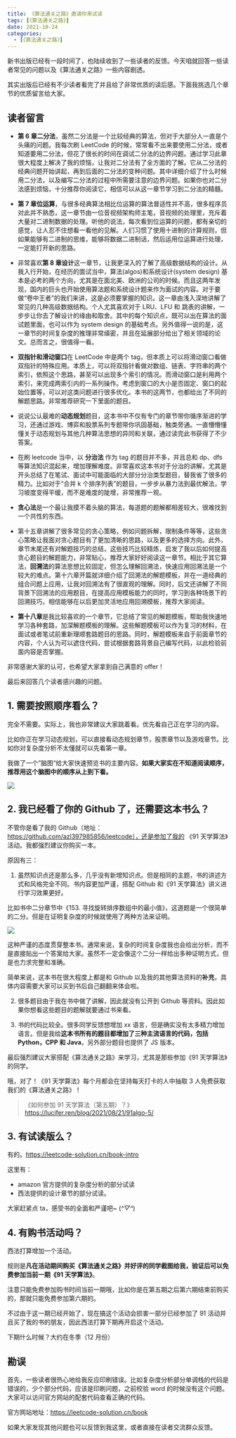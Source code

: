```yaml
---
title: 《算法通关之路》邀请你来试读
tags: [《算法通关之路》]
date: 2021-10-24
categories:
  - [《算法通关之路》]
---
```


新书出版已经有一段时间了，也陆续收到了一些读者的反馈。今天咱就回答一些读者常见的问题以及《算法通关之路》一些内容剧透。

其实出版后已经有不少读者看完了并且给了非常优质的读后感。下面我挑选几个章节的优质留言给大家。

<!-- more -->

## 读者留言

- **第 6 章二分法**，虽然二分法是一个比较经典的算法，但对于大部分人一直是个头痛的问题。我每次刷 LeetCode 的时候，常常看不出来要使用二分法，或者知道要用二分法，但花了很长的时间在调试二分法的边界问题。通过学习此章很大程度上解决了我的烦恼，让我对二分法有了全方面的了解。它从二分法的经典问题开始讲起，再到后面的二分法的变种问题。其中详细介绍了什么时候用二分法，以及编写二分法的过程中所需要注意的边界问题。如果你也对二分法感到烦恼，十分推荐你阅读它，相信可以从这一章节学习到二分法的精髓。

- **第 7 章位运算**，与很多经典算法相比位运算的算法普适性并不高，很多程序员对此并不熟悉，这一章节由一位音视频架构师主笔，音视频的处理里，充斥着大量对二进制数据的处理。听他的说法，每次看到位运算的问题，都有亲切的感觉，让人忍不住想看一看他的见解。人们习惯了使用十进制的计算规则，但如果能够有二进制的思维，能够将数据二进制话，然后运用位运算进行处理，一定能打开新的思路。

- 非常喜欢**第 8 章设计**这一章节，让我更深入的了解了高级数据结构的设计。从我入行开始，在经历的面试当中，算法(algos)和系统设计(system design) 基本是必考的两个方向，尤其是在面北美、欧洲的公司的时候。而且这两年发现，国内的巨头也开始使用算法题和系统设计题来作为面试的内容。对于要做“卷中王者”的我们来讲，这是必须要掌握的知识。这一章由浅入深地讲解了常见的几种高级数据结构。个人尤其喜欢对于 LRU、LFU 和 跳表的讲解，一步步让你去了解设计的缘由和取舍。其中的每个知识点，既可以出在算法的面试题里面，也可以作为 system design 的基础考点。另外值得一说的是，这一章节的时间复杂度的推理非常缜密，并且在延展部分给出了相关领域的论文。总而言之，很值得一看。

- **双指针和滑动窗口**在 LeetCode 中是两个 tag，但本质上可以将滑动窗口看做双指针的特殊应用。本质上，可以将双指针看做对数组、链表、字符串的两个索引，依照这个思路，甚至可以出现多个索引的情况。而滑动窗口是利用两个索引，来完成两索引内的一系列操作。考虑到窗口的大小是否固定、窗口的起始位置等，可以对这类问题进行很多优化。本书的这两节，也都给出了不同的解题思路。非常推荐研究一下里面的题目。

- 说说公认最难的**动态规划**题目，这本书中不仅有专门的章节带你循序渐进的学习，还通过游戏、博弈和股票系列专题带你巩固基础，触类旁通。一直懵懵懂懂关于动态规划与其他几种算法思想的异同和关联，通过读完此书获得了不少答案。

- 在刷 leetcode 当中，以 **分治法** 作为 tag 的题目并不多，并且总和 dp、dfs 等算法知识混起来，增加理解难度。非常喜欢这本书对于分治的讲解，尤其是开头总结了在笔试、面试中可能面临的大部分分治类型题目，替我省了很多的精力。比如对于“合并 k 个排序列表”的题目，一步步从暴力法到最优解法，学习坡度变得平缓，而不是难度的陡增，非常推荐一观。

- **贪心法**是一个最让我摸不着头脑的算法，每道题的题解都相差较大，很难找到一个共性的东西。

- 第十五章讲解了很多常见的贪心策略，例如问题拆解，限制条件等等，这些贪心策略让我面对贪心题目有了更加清晰的思路，以及更多的选择方向。此外，章节末尾还有对解题技巧的总结，这些技巧比较精炼，启发了我以后如何提高贪心题目的解题能力，非常贴心，推荐大家好好阅读这一章节。相比于其它算法，**回溯法**的算法思想比较固定，但怎么理解回溯法，快速应用回溯法是一个较大的难点。第十六章开篇就详细介绍了回溯法的解题模板，并在一道经典的组合问题上应用，让我对回溯法有了很直观的理解。同时，后文还讲解了不同背景下回溯法的应用题目，在提高应用模板能力的同时，学习到各种场景下的回溯技巧，相信能够在以后更加灵活地应用回溯模板，推荐大家阅读。

- **第十八章**是我比较喜欢的一个章节，它总结了常见的解题模板，帮助我快速地学习各种套路，加深解题模板的理解。这些解题模板可以作为复习的材料，在面试或者笔试前重新理顺套路题目的思路。同时，解题模板来自于前面章节的内容，个人认为可以遮住代码，尝试根据套路背景自己编写代码，以此检验前面内容是否掌握。

非常感谢大家的认可，也希望大家拿到自己满意的 offer！

最后来回答几个读者感兴趣的问题。

## 1. 需要按照顺序看么？

完全不需要。实际上，我也非常建议大家跳着看。优先看自己正在学习的内容。

比如你正在学习动态规划，可以直接看动态规划章节，股票章节以及游戏章节。比如你对复杂度分析不太懂就可以先看第一章。

我做了一个”脑图“给大家快速预览书的主要内容。**如果大家实在不知道阅读顺序，推荐用这个脑图中的顺序从上到下看。**

![](https://p.ipic.vip/8ztqum.jpg)

## 2. 我已经看了你的 Github 了，还需要这本书么？

不管你是看了我的 Github（地址：https://github.com/azl397985856/leetcode），还是参加了我的 《91 天学算法》活动。我都强烈建议你购买一本。

原因有三：

1. 虽然知识点还是那么多，几乎没有新增知识点。但是相同的主题，书的讲述方式和风格完全不同。书内容更加严谨，搭配 Github 和《91 天学算法》讲义进行学习效果更好。

比如书中二分章节中《153. 寻找旋转排序数组中的最小值》，这道题是一个很简单的二分。但是在证明复杂度的时候就使用了两种方法来证明。

![](https://p.ipic.vip/r0ytas.jpg)

这种严谨的态度贯穿整本书。通常来说，复杂的时间复杂度我也会给出分析，而不是直接贴出一个答案给大家。虽然不一定会像这个二分一样给出多种证明方式，但是也力求完整和准确。

简单来说，这本书在很大程度上都是和 Github 以及我的其他算法资料的**补充**，具体内容需要大家可以买到书后自己翻翻来体会啦。

2. 很多题目由于我在书中做了讲解，因此就没有公开到 Github 等资料。因此如果你想看这些题目的题解就要通过书来看。

3. 书的代码比较全。很多同学反馈想增加 xx 语言，但是确实没有太多精力增加语言。但是我给**这本书所有的题目都增加了三种主流语言的代码，包括 Python，CPP 和 Java**，另外部分题目也提供了 JS 版本。

最后强烈建议大家搭配《算法通关之路》来学习，尤其是那些参加《91 天学算法》的同学。

哦，对了！《91 天学算法》每个月都会在坚持每天打卡的人中抽取 3 人免费获取我们的《算法通关之路》！

> 《如何参加 91 天学算法（第五期）？》 https://lucifer.ren/blog/2021/08/21/91algo-5/

## 3. 有试读版么？

有的。https://leetcode-solution.cn/book-intro

这里有：

- amazon 官方提供的复杂度分析的部分试读
- 西法提供的设计章节的部分试读。

大家赶紧点 ta，感受书的全面和严谨吧~ (_^▽^_)

## 4. 有购书活动吗？

西法打算增加一个活动。

规则是**凡在活动期间购买《算法通关之路》并好评的同学截图给我，验证后可以免费参加当前一期《91 天学算法》**。

注意只能免费参加购书时间当前一期哦，比如你是在第五期之后第六期结束前购买的，那就只能免费参加第六期的。

不过由于这一期已经开始了，现在搞这个活动会损害一部分已经参加了 91 活动并且买了我的书的朋友，因此西法打算下期再开启这个活动。

下期什么时候？大约在冬季（12 月份）

## 勘误

首先，一些读者很热心地给我反应印刷错误。比如复杂度分析部分单调栈的代码是错误的，少个部分代码，应该是印刷问题，之前校验 word 的时候没有这个问题。大家可以访问官方网站的配套代码查看正确的代码。

官方网站地址：https://leetcode-solution.cn/book

如果大家发现其他问题也可以反馈到我这里，或者直接在读者交流群众反馈。
